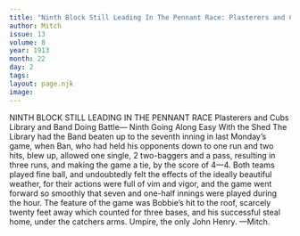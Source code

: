```yaml
---
title: "Ninth Block Still Leading In The Pennant Race: Plasterers and Cubs Library and Band Doing Battle— Ninth Going Along Easy With the Shed "
author: Mitch
issue: 13
volume: 8
year: 1913
month: 22
day: 2
tags:
layout: page.njk
image:
---
```

NINTH BLOCK STILL LEADING IN THE PENNANT RACE    Plasterers and Cubs Library and Band Doing Battle— Ninth Going Along Easy With the Shed    The Library had the Band beaten up to the seventh inning in last Monday’s game, when Ban, who had held his opponents down to one run and two hits, blew up, allowed one single, 2 two-baggers and a pass, resulting in three runs, and making the game a tie, by the score of 4—4. Both teams played fine ball, and undoubtedly felt the effects of the ideally beautiful weather, for their actions were full of vim and vigor, and the game went forward so smoothly that seven and one-half innings were played during the hour. The feature of the game was Bobbie’s hit to the roof, scarcely twenty feet away which counted for three bases, and his successful steal home, under the catchers arms. Umpire, the only John Henry. —Mitch. 


